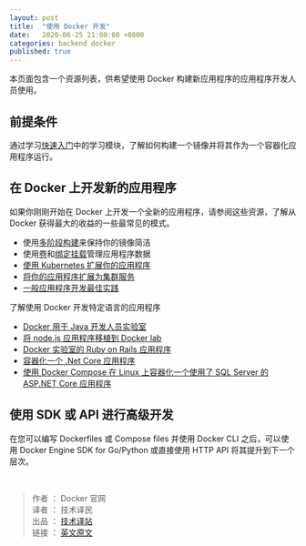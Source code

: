 ```yaml
---
layout: post
title:  "使用 Docker 开发"
date:   2020-06-25 21:00:00 +0800
categories: backend docker
published: true
---
```


本页面包含一个资源列表，供希望使用 Docker 构建新应用程序的应用程序开发人员使用。

## 前提条件

通过学习[快速入门](https://ittranslator.cn/backend/docker/2020/06/19/quickstart-1.html)中的学习模块，了解如何构建一个镜像并将其作为一个容器化应用程序运行。

## 在 Docker 上开发新的应用程序

如果你刚刚开始在 Docker 上开发一个全新的应用程序，请参阅这些资源，了解从 Docker 获得最大的收益的一些最常见的模式。

- 使用[多阶段构建](https://docs.docker.com/develop/develop-images/multistage-build/)来保持你的镜像简洁
- 使用[卷](https://docs.docker.com/storage/volumes/)和[绑定挂载](https://docs.docker.com/storage/bind-mounts/)管理应用程序数据
- [使用 Kubernetes 扩展你的应用程序](https://docs.docker.com/get-started/kube-deploy/)
- [将你的应用程序扩展为集群服务](https://docs.docker.com/get-started/swarm-deploy/)
- [一般应用程序开发最佳实践](https://docs.docker.com/develop/dev-best-practices/)

了解使用 Docker 开发特定语言的应用程序

- [Docker 用于 Java 开发人员实验室](https://github.com/docker/labs/tree/master/developer-tools/java/)
- [将 node.js 应用程序移植到 Docker lab](https://github.com/docker/labs/tree/master/developer-tools/nodejs/porting)
- [Docker 实验室的 Ruby on Rails 应用程序](https://github.com/docker/labs/tree/master/developer-tools/ruby)
- [容器化一个 .Net Core 应用程序](https://docs.docker.com/engine/examples/dotnetcore/)
- [使用 Docker Compose 在 Linux 上容器化一个使用了 SQL Server 的 ASP.NET Core 应用程序](https://docs.docker.com/compose/aspnet-mssql-compose/)

## 使用 SDK 或 API 进行高级开发

在您可以编写 Dockerfiles 或 Compose files 并使用 Docker CLI 之后，可以使用 Docker Engine SDK for Go/Python 或直接使用 HTTP API 将其提升到下一个层次。

<br/>

> 作者 ： Docker 官网 <br/>
> 译者 ： 技术译民 <br/>
> 出品 ： [技术译站](https://ittranslator.cn/) <br/>
> 链接 ： [英文原文](https://docs.docker.com/develop/)
